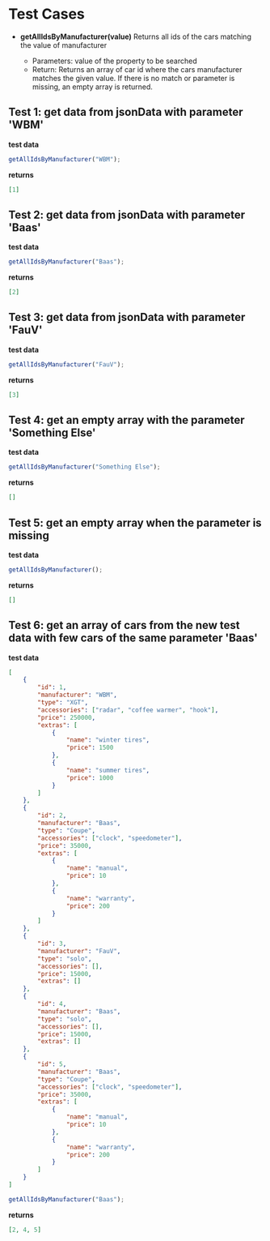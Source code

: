 # Test Cases

- **getAllIdsByManufacturer(value)**
  Returns all ids of the cars matching the value of manufacturer

  - Parameters: value of the property to be searched
  - Return: Returns an array of car id where the cars manufacturer matches the given value. If there is no match or parameter is missing, an empty array is returned.

## Test 1: get data from jsonData with parameter 'WBM'

**test data**

```js
getAllIdsByManufacturer("WBM");
```

**returns**

```json
[1]
```

## Test 2: get data from jsonData with parameter 'Baas'

**test data**

```js
getAllIdsByManufacturer("Baas");
```

**returns**

```json
[2]
```

## Test 3: get data from jsonData with parameter 'FauV'

**test data**

```js
getAllIdsByManufacturer("FauV");
```

**returns**

```json
[3]
```

## Test 4: get an empty array with the parameter 'Something Else'

**test data**

```js
getAllIdsByManufacturer("Something Else");
```

**returns**

```json
[]
```

## Test 5: get an empty array when the parameter is missing

**test data**

```js
getAllIdsByManufacturer();
```

**returns**

```json
[]
```

## Test 6: get an array of cars from the new test data with few cars of the same parameter 'Baas'

**test data**

```json
[
	{
		"id": 1,
		"manufacturer": "WBM",
		"type": "XGT",
		"accessories": ["radar", "coffee warmer", "hook"],
		"price": 250000,
		"extras": [
			{
				"name": "winter tires",
				"price": 1500
			},
			{
				"name": "summer tires",
				"price": 1000
			}
		]
	},
	{
		"id": 2,
		"manufacturer": "Baas",
		"type": "Coupe",
		"accessories": ["clock", "speedometer"],
		"price": 35000,
		"extras": [
			{
				"name": "manual",
				"price": 10
			},
			{
				"name": "warranty",
				"price": 200
			}
		]
	},
	{
		"id": 3,
		"manufacturer": "FauV",
		"type": "solo",
		"accessories": [],
		"price": 15000,
		"extras": []
	},
	{
		"id": 4,
		"manufacturer": "Baas",
		"type": "solo",
		"accessories": [],
		"price": 15000,
		"extras": []
	},
	{
		"id": 5,
		"manufacturer": "Baas",
		"type": "Coupe",
		"accessories": ["clock", "speedometer"],
		"price": 35000,
		"extras": [
			{
				"name": "manual",
				"price": 10
			},
			{
				"name": "warranty",
				"price": 200
			}
		]
	}
]
```

```js
getAllIdsByManufacturer("Baas");
```

**returns**

```json
[2, 4, 5]
```
